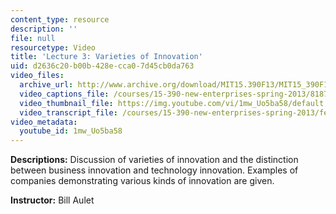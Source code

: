 ```yaml
---
content_type: resource
description: ''
file: null
resourcetype: Video
title: 'Lecture 3: Varieties of Innovation'
uid: d2636c20-b00b-428e-cca0-7d45cb0da763
video_files:
  archive_url: http://www.archive.org/download/MIT15.390F13/MIT15_390F13_lec03_300k.mp4
  video_captions_file: /courses/15-390-new-enterprises-spring-2013/818702ed1ae45172a6fb1b90f4687c3b_1mw_Uo5ba58.vtt
  video_thumbnail_file: https://img.youtube.com/vi/1mw_Uo5ba58/default.jpg
  video_transcript_file: /courses/15-390-new-enterprises-spring-2013/fe727bd323c86b1d2e4270d7003b4039_1mw_Uo5ba58.pdf
video_metadata:
  youtube_id: 1mw_Uo5ba58
---
```


**Descriptions:** Discussion of varieties of innovation and the distinction between business innovation and technology innovation. Examples of companies demonstrating various kinds of innovation are given.

**Instructor:** Bill Aulet